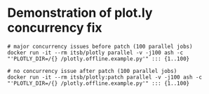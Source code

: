 # Demonstration of plot.ly concurrency fix

    # major concurrency issues before patch (100 parallel jobs)
    docker run -it --rm itsb/plotly parallel -v -j100 ash -c "'PLOTLY_DIR=/{} /plotly.offline.example.py'" ::: {1..100}

    # no concurrency issue after patch (100 parallel jobs)
    docker run -it --rm itsb/plotly:patch parallel -v -j100 ash -c "'PLOTLY_DIR=/{} /plotly.offline.example.py'" ::: {1..100}
